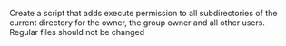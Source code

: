 Create a script that adds
execute permission to all subdirectories of the current directory for the owner, the group owner and all
other users. Regular files should not be changed

